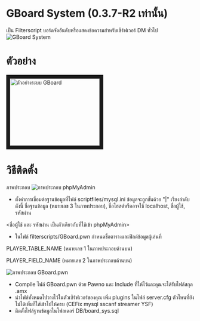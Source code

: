 # GBoard System (0.3.7-R2 เท่านั้น)
เป็น Filterscript บอร์ดจัดอันดับหรือแสดงข้อความสำหรับเซิร์ฟเวอร์ DM ทั่วไป
![GBoard System](https://i.imgur.com/q9p8dYw.png)

# ตัวอย่าง
<a href="http://www.youtube.com/watch?feature=player_embedded&v=3WjapiflOdk
" target="_blank"><img src="http://img.youtube.com/vi/3WjapiflOdk/0.jpg" 
alt="ตัวอย่างระบบ GBoard" width="240" height="180" border="10" /></a>

# วิธีติดตั้ง 

ภาพประกอบ
![ภาพประกอบ phpMyAdmin](https://i.imgur.com/DgjA2e2.png)

- ตั้งค่าการเชื่อมต่อฐานข้อมูลที่ไฟล์ scriptfiles/mysql.ini
ข้อมูลจะถูกขั้นด้วย "|" เรียงลำดับดังนี้ ชื่อฐานข้อมูล (หมายเลข 3 ในภาพประกอบ), ชื่อโฮสต์หรืออาจใช้ localhost, ชื่อผู้ใช้, รหัสผ่าน

<ชื่อผู้ใช้ และ รหัสผ่าน เป็นตัวเดียวกับที่ใช้เข้า phpMyAdmin>

- ในไฟล์ filterscripts/GBoard.pwn กำหนดชื่อตารางและฟิลด์ข้อมูลผู้เล่นที่

PLAYER_TABLE_NAME (หมายเลข 1 ในภาพประกอบด้านบน)

PLAYER_FIELD_NAME (หมายเลข 2 ในภาพประกอบด้านบน)

![ภาพประกอบ GBoard.pwn](https://i.imgur.com/evRuS2o.png)


- Compile ไฟล์ GBoard.pwn ด้วย Pawno และ Include ที่ให้ไว้และคุณจะได้รับไฟล์สกุล .amx
- นำไฟล์ทั้งหมดไปวางไว้ในตัวเซิร์ฟเวอร์ของคุณ เพิ่ม plugins ในไฟล์ server.cfg ตัวไหนที่ยังไม่ได้เพิ่มก็ใส่เข้าไปให้ครบ (CEFix mysql sscanf streamer YSF)
- ติดตั้งไฟล์ฐานข้อมูลในโฟลเดอร์ DB/board_sys.sql
